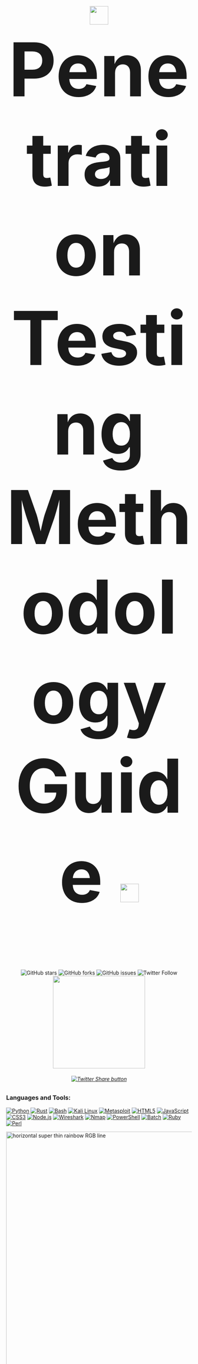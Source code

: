 <h1 align="center" style="font-size: 200px;">
  <img src="https://i.imgur.com/QLIhxDR.png" width="50">
  Penetration Testing Methodology Guide
  <img src="https://i.imgur.com/QLIhxDR.png" width="50">
</h1>


<div align="center">
  <img src="https://img.shields.io/github/stars/pentestfunctions/Hacking-For-Beginners?style=social" alt="GitHub stars">
  <img src="https://img.shields.io/github/forks/pentestfunctions/Hacking-For-Beginners?style=social" alt="GitHub forks">
  <img src="https://img.shields.io/github/issues/pentestfunctions/Hacking-For-Beginners" alt="GitHub issues">
  <img src="https://img.shields.io/twitter/follow/pentestfunctions?style=social" alt="Twitter Follow">
</div>

<div align="center">
<img src="https://i.imgur.com/gt1vWeQ.png" height="250">
</div>
<h6 align="center">
<a href="https://twitter.com/intent/tweet?text=Check out the Hacking-For-Beginners repository for pentesting resources and cheatsheets: https://github.com/pentestfunctions/Hacking-For-Beginners" target="_blank">
  <img src="https://github.com/HotCakeX/Harden-Windows-Security/raw/main/images/SVGs/Twitter with URL.svg" alt="Twitter Share button">
</a>
<h6>

### Languages and Tools:

[![Python][python-shield]][python-url]
[![Rust][rust-shield]][rust-url]
[![Bash][bash-shield]][bash-url]
[![Kali Linux][kali-linux-shield]][kali-linux-url]
[![Metasploit][metasploit-shield]][metasploit-url]
[![HTML5][html5-shield]][html5-url]
[![JavaScript][javascript-shield]][javascript-url]
[![CSS3][css3-shield]][css3-url]
[![Node.js][nodejs-shield]][nodejs-url]
[![Wireshark][wireshark-shield]][wireshark-url]
[![Nmap][nmap-shield]][nmap-url]
[![PowerShell][powershell-shield]][powershell-url]
[![Batch][batch-shield]][batch-url]
[![Ruby][ruby-shield]][ruby-url]
[![Perl][perl-shield]][perl-url]

<img src="https://i.imgur.com/6tu60vO.gif" width= "300000" alt="horizontal super thin rainbow RGB line">

<details>
  <summary>Penetration Testing Tools</summary>

  | Tool        | Description                                                      | Official Website                                      |
  |:------------|:-----------------------------------------------------------------|:------------------------------------------------------|
  | Metasploit  | Penetration testing and exploitation framework                    | [Metasploit Official Website](https://www.metasploit.com/) |
  | Wireshark   | Network protocol analyzer and packet capture tool                | [Wireshark Official Website](https://www.wireshark.org/) |
  | Nmap        | Network discovery and security auditing tool                     | [Nmap Official Website](https://nmap.org/)           |
  | Burp Suite  | Web vulnerability scanner and proxy tool                         | [Burp Suite Official Website](https://portswigger.net/burp) |
  | OWASP Zap   | Open-source web application security scanner                     | [OWASP Zap Official Website](https://www.zaproxy.org/) |
  | Snort       | Network intrusion detection and prevention system                | [Snort Official Website](https://www.snort.org/)     |
  | GPG         | GNU Privacy Guard for encryption and digital signatures          | [GPG Official Website](https://gnupg.org/)           |
  | Nessus      | Comprehensive vulnerability scanning program                     | [Nessus Official Website](https://www.tenable.com/products/nessus) |
  | Aircrack-ng | Suite for assessing WiFi network security                        | [Aircrack-ng Official Website](https://www.aircrack-ng.org/) |
  | John the Ripper | Password cracking tool                                        | [John the Ripper Official Website](https://www.openwall.com/john/) |
  | Hydra       | Fast network logon cracker                                       | [Hydra GitHub Repository](https://github.com/vanhauser-thc/thc-hydra) |

</details>

<details>
  <summary>Security-Focused Distributions</summary>

  | Distribution | Description                                                      | Official Website                                      |
  |:-------------|:-----------------------------------------------------------------|:------------------------------------------------------|
  | Tails        | Live operating system for privacy and anonymity                  | [Tails Official Website](https://tails.boum.org/)     |
  | Kali Linux   | Penetration testing and ethical hacking Linux distribution       | [Kali Linux Official Website](https://www.kali.org/)  |
  | Parrot OS    | Security, development, and privacy-focused operating system      | [Parrot OS Official Website](https://www.parrotsec.org/) |
  | BlackArch    | Arch Linux-based distribution for penetration testers and security researchers | [BlackArch Official Website](https://blackarch.org/) |
  | BackBox      | Ubuntu-based distribution for security assessment and penetration testing | [BackBox Official Website](https://www.backbox.org/) |

</details>

<details>
  <summary>Ruby Packages for Penetration Testing</summary>

  | Package  | Description                                                      | Official Website                                      |
  |:---------|:-----------------------------------------------------------------|:------------------------------------------------------|
  | WPScan   | WordPress security scanner                                        | [WPScan Official Website](https://wpscan.com/)        |
  | Metasploit | Extensive penetration testing framework developed in Ruby        | [Metasploit Official Website](https://www.metasploit.com/) |
  | Ronin    | Ruby platform for vulnerability research and exploit development | [Ronin Official Website](http://ronin-ruby.github.io/) |
  | Snorby   | Web-based network security monitoring tool                       | [Snorby Official Website](https://snorby.org/)        |
  | BetterCap | Network attack and monitoring tool                              | [BetterCap Official Website](https://www.bettercap.org/) |
  | Arachni  | Web Application Security Scanner Framework                       | [Arachni Official Website](https://www.arachni-scanner.com/) |

</details>

<details>
  <summary>Python Packages for Penetration Testing</summary>

  | Package    | Description                                                      | Official Website                                         |
  |:-----------|:-----------------------------------------------------------------|:---------------------------------------------------------|
  | Scapy      | Powerful interactive packet manipulation program                | [Scapy Official Website](https://scapy.net/)             |
  | SQLMap     | Automatic SQL injection and database takeover tool              | [SQLMap Official Website](http://sqlmap.org/)            |
  | Pyrit      | Allows to create massive databases to pre-compute WPA/WPA2 passphrases | [Pyrit GitHub Repository](https://github.com/JPaulMora/Pyrit) |
  | TheHarvester | Gather emails, subdomains, hosts, employee names, open ports and banners from different public sources | [TheHarvester GitHub Repository](https://github.com/laramies/theHarvester) |
  | Impacket   | Collection of Python classes for working with network protocols | [Impacket GitHub Repository](https://github.com/SecureAuthCorp/impacket) |
  | Volatility | Advanced memory forensics framework                             | [Volatility Official Website](https://www.volatilityfoundation.org/) |
  | ExploitDB  | Repository for exploits and software vulnerability references   | [ExploitDB Official Website](https://www.exploit-db.com/) |

</details>

<img src="https://i.imgur.com/6tu60vO.gif" width= "300000" alt="horizontal super thin rainbow RGB line">

### 📚 Essential Resources for Penetration Testers

- **Cheat Sheets:** [Pentest Book by Six2dez](https://pentestbook.six2dez.com/)
- **OSINT Tools:** [OSINT Framework](https://osintframework.com/)
- **Hacking Techniques:** [HackTricks](https://book.hacktricks.xyz/)

<img src="https://i.imgur.com/6tu60vO.gif" width= "300000" alt="horizontal super thin rainbow RGB line">

## <img src="https://i.imgur.com/3w50V7U.png" width="50">[**Identifying Subdomains** - Techniques and Tools](Identifying-Subdomains-Guide)<img src="https://i.imgur.com/3w50V7U.png" width="50">
   - Techniques: DNS enumeration, Search engine discovery, Certificate transparency logs.
   - Tools: Sublist3r, Amass, Google Dorks, crt.sh.

<img src="https://i.imgur.com/6tu60vO.gif" width= "300000" alt="horizontal super thin rainbow RGB line">

## <img src="https://i.imgur.com/UOAurjD.png" width="50">[**Identifying Virtual Hosts**](Identifying-Virtual-Hosts)<img src="https://i.imgur.com/UOAurjD.png" width="50"> 
   - Methods: Reverse IP lookup, Server banner grabbing.
   - Tools: Nmap with virtual host scanning scripts, Netcraft.

<img src="https://i.imgur.com/6tu60vO.gif" width= "300000" alt="horizontal super thin rainbow RGB line">

## <img src="https://i.imgur.com/409yiVH.png" width="50">[**Identifying Alternative Websites on Ports**](Identifying-Alternative-Websites-on-Ports)<img src="https://i.imgur.com/409yiVH.png" width="50">
   - Scanning: Enumerate services and open ports using tools like Nmap.
   - Identification: Banner grabbing, Service fingerprinting for web services on unconventional ports.

<img src="https://i.imgur.com/6tu60vO.gif" width= "300000" alt="horizontal super thin rainbow RGB line">

## <img src="https://i.imgur.com/Z5zZ0UE.png" width="50">[**Source Code Reconnaissance**](Source-Code-Reconnaissance)<img src="https://i.imgur.com/Z5zZ0UE.png" width="50">
   - Utilizing Code Search Tools: Grep.app, GitHub, GitLab.
   - Techniques: Pattern search for sensitive data, Endpoint discovery, Dependency checking.

<img src="https://i.imgur.com/6tu60vO.gif" width= "300000" alt="horizontal super thin rainbow RGB line">

## <img src="https://i.imgur.com/VxccxpJ.png" width="50">[**Website OSINT (Open Source Intelligence)**](Website-OSINT)<img src="https://i.imgur.com/VxccxpJ.png" width="50"> 
   - Techniques: Domain registration data, Archived web pages, Related domains/IPs.
   - Tools: WHOIS lookup, Wayback Machine, Shodan, Spyse.

<img src="https://i.imgur.com/6tu60vO.gif" width= "300000" alt="horizontal super thin rainbow RGB line">

## <img src="https://i.imgur.com/QfYgLKs.png" width="50">[**Identifying the Web Application Firewall (WAF)**](Identifying-the-Web-Application-Firewall)<img src="https://i.imgur.com/QfYgLKs.png" width="50"> 
   - Detection: HTTP response analysis, Error code analysis.
   - Evasion: IP rotation, Custom encryption of payloads, Using known bypass techniques.

<img src="https://i.imgur.com/6tu60vO.gif" width= "300000" alt="horizontal super thin rainbow RGB line">

## <img src="https://i.imgur.com/q5JWSAh.png" width="50">[**Identifying and Analyzing Content Management Systems (CMS)**](Identifying-and-Analyzing-Content-Management-Systems)<img src="https://i.imgur.com/q5JWSAh.png" width="50"> 
   - Detection: CMS fingerprinting tools like Wappalyzer, BuiltWith.
   - Exploitation: Searching for known vulnerabilities based on CMS version, Plugin/theme enumeration.

<img src="https://i.imgur.com/6tu60vO.gif" width= "300000" alt="horizontal super thin rainbow RGB line">

## <img src="https://i.imgur.com/2VEuxUJ.png" width="50">[**Employee OSINT**](Employee-OSINT)<img src="https://i.imgur.com/2VEuxUJ.png" width="50"> 
   - Gathering: LinkedIn, Company websites, Social media platforms.
   - Techniques: Identifying potential phishing targets, Gleaning organization structure.

<img src="https://i.imgur.com/6tu60vO.gif" width= "300000" alt="horizontal super thin rainbow RGB line">

## <img src="https://i.imgur.com/cs1o5ET.png" width="50">[**Credential Testing and Account Security**](Credential-Testing-and-Account-Security)<img src="https://i.imgur.com/cs1o5ET.png" width="50"> 
   - **Account Cracking and Weak Password Testing**
     - Tools: Hydra, John the Ripper, Hashcat.
     - Methodologies: Brute-force attacks, Dictionary attacks, Rainbow table attacks.
   - **OSINT on Employee Credentials**
     - Techniques: Searching data breaches for leaked credentials, Social engineering for password guessing.
   - **Password Policy Analysis**
     - Evaluating the target's password policies for weaknesses.
   - **Two-Factor Authentication (2FA) Bypass Techniques**
     - Exploring methods to bypass or exploit weak 2FA implementations.
   - **Account Takeover Techniques**
     - **Registration Process Abuse**: Testing for vulnerabilities in account creation, such as email verification bypass, user enumeration.
     - **Password Reset Flaws**: Exploring weaknesses in password reset processes like insecure token generation, token interception, logic flaws.
     - **Account Recovery Exploits**: Identifying and exploiting weaknesses in account recovery questions and secondary authentication methods.

<img src="https://i.imgur.com/6tu60vO.gif" width= "300000" alt="horizontal super thin rainbow RGB line">

## <img src="https://i.imgur.com/uQOcCYD.png" width="50">[**Directory Scanning and Exposure**](Directory-Scanning-and-Exposure)<img src="https://i.imgur.com/uQOcCYD.png" width="50"> 
   - Techniques: Brute force directory and file name guessing.
   - Tools: DirBuster, Dirsearch, GoBuster.

<img src="https://i.imgur.com/6tu60vO.gif" width= "300000" alt="horizontal super thin rainbow RGB line">

## <img src="https://i.imgur.com/1Dgi5QU.png" width="50">[**Parameter Testing and Vulnerability Scanning**](Parameter-Testing-and-Vulnerability-Scanning)<img src="https://i.imgur.com/1Dgi5QU.png" width="50"> 
   - Enumeration: Discovering parameters through browser developer tools, automated crawlers.
   - Testing:
      - **XSS Reflected**: Testing for unsanitized input reflected back in output.
      - **XSS Stored**: Identifying persistent XSS vulnerabilities in databases, message boards.
      - **XSS DOM-based**: Testing for vulnerabilities where the DOM is manipulated to execute JavaScript.
      - **Browser in Browser (BiB) Attacks**: Exploiting iframe vulnerabilities to mimic legitimate login prompts.
   - Exploitation: Crafting and deploying payloads, understanding context and encoding.

<img src="https://i.imgur.com/6tu60vO.gif" width= "300000" alt="horizontal super thin rainbow RGB line">

## <img src="https://i.imgur.com/QLIhxDR.png" width="50">[**Non-Parameter Exploit Testing**](Non-Parameter-Exploit-Testing)<img src="https://i.imgur.com/QLIhxDR.png" width="50"> 
   - **Social Engineering Techniques**:
      - Phishing, Pretexting, Baiting.
   - **Typo Squatting**.
   - **Other Exploits**:
      - Logic flaws, CSRF.
   - **Subdomain Takeover**: Techniques for identifying vulnerable subdomains.
   - **Clickjacking**: Testing for clickjacking vulnerabilities.
   - **SSRF (Server-Side Request Forgery)**: Identifying and exploiting SSRF vulnerabilities.
   - **XXE (XML External Entity) Injection**: Testing for XXE in applications processing XML.
   - **Deserialization Flaws**: Exploiting unsafe deserialization.
   - **WebSockets Security Testing**: Assessing WebSockets security.
   - **CORS Misconfigurations**: Testing for CORS issues.
   - **IDOR (Insecure Direct Object References)**: Identifying and exploiting IDOR.
   - **Memory Corruption Exploits**: Exploiting memory corruption vulnerabilities.
   - **Container Security Assessment**: Testing in Docker, Kubernetes.
   - **Cloud Storage Security**: Testing AWS S3, Azure Blob Storage security.
   - **Frontend Framework Vulnerabilities**: Security in Angular, React.
   - **Mobile App Integration**: Testing web-mobile interaction vulnerabilities.
   - **Web Application Protocol Testing**: Testing MQTT, CoAP in IoT.
   - **Blockchain Integration**: Security in blockchain-integrated applications.
   - **Machine Learning Model Exploitation**: Testing ML model vulnerabilities.
   - **Side-Channel Attacks**: Identifying timing attacks, other side-channel vulnerabilities.
   - **Security Headers Analysis**: Testing for HTTP security headers.

<img src="https://i.imgur.com/6tu60vO.gif" width= "300000" alt="horizontal super thin rainbow RGB line">

## <img src="https://i.imgur.com/YXriqyt.png" width="50">[**Static Code Analysis**](Static-Code-Analysis)<img src="https://i.imgur.com/YXriqyt.png" width="50"> 
   - Tools: Semgrep, SonarQube, Fortify.
   - Methodologies: Regular code reviews, CI/CD integration for continuous analysis.

<img src="https://i.imgur.com/6tu60vO.gif" width= "300000" alt="horizontal super thin rainbow RGB line">

## <img src="https://i.imgur.com/fuGAT8Q.png" width="50">[**Advanced Exploitation Techniques**](Advanced-Exploitation-Techniques)<img src="https://i.imgur.com/fuGAT8Q.png" width="50"> 
   - **Business Logic Errors**: Identifying and exploiting flaws in application processes.
   - **API Security**: Testing for insecure endpoints, improper authentication.
   - **OAuth Flaws**: Exploiting misconfigurations in OAuth implementations.
   - **Server-Side Template Injection**: Identifying and exploiting template injection flaws.

<img src="https://i.imgur.com/6tu60vO.gif" width= "300000" alt="horizontal super thin rainbow RGB line">

## <img src="https://i.imgur.com/3XDgLGu.png" width="50">[**Post-Exploitation Tactics**](Post-Exploitation-Tactics)<img src="https://i.imgur.com/3XDgLGu.png" width="50"> 
   - **Data Exfiltration**: Techniques for extracting data stealthily.
   - **Maintaining Access**: Methods for creating backdoors, persistence.
   - **Privilege Escalation**: Escalating access to higher privileges within the application.

<img src="https://i.imgur.com/6tu60vO.gif" width= "300000" alt="horizontal super thin rainbow RGB line">

## <img src="https://i.imgur.com/gyXFRmq.png" width="50">[**Reporting and Documentation**](Reporting-and-Documentation)<img src="https://i.imgur.com/gyXFRmq.png" width="50"> 
   - **Effective Reporting**: Clear, actionable findings.
   - **Remediation Recommendations**: Practical, prioritized security improvements.

<img src="https://i.imgur.com/6tu60vO.gif" width= "300000" alt="horizontal super thin rainbow RGB line">



<!-- Shields Links -->
[python-shield]: https://img.shields.io/badge/Python-3776AB?style=for-the-badge&logo=python&logoColor=white
[python-url]: https://python.org
[rust-shield]: https://img.shields.io/badge/Rust-000000?style=for-the-badge&logo=rust&logoColor=white
[rust-url]: https://www.rust-lang.org/
[bash-shield]: https://img.shields.io/badge/Bash-4EAA25?style=for-the-badge&logo=gnu-bash&logoColor=white
[bash-url]: https://www.gnu.org/software/bash/
[kali-linux-shield]: https://img.shields.io/badge/Kali_Linux-557C94?style=for-the-badge&logo=kali-linux&logoColor=white
[kali-linux-url]: https://www.kali.org/
[metasploit-shield]: https://img.shields.io/badge/Metasploit-FF1111?style=for-the-badge&logo=metasploit&logoColor=white
[metasploit-url]: https://www.metasploit.com/
[c-shield]: https://img.shields.io/badge/C-A8B9CC?style=for-the-badge&logo=c&logoColor=white
[c-url]: https://en.wikipedia.org/wiki/C_(programming_language)
[cpp-shield]: https://img.shields.io/badge/C++-00599C?style=for-the-badge&logo=cplusplus&logoColor=white
[cpp-url]: https://isocpp.org/
[html5-shield]: https://img.shields.io/badge/HTML5-E34F26?style=for-the-badge&logo=html5&logoColor=white
[html5-url]: https://html.spec.whatwg.org/
[javascript-shield]: https://img.shields.io/badge/JavaScript-F7DF1E?style=for-the-badge&logo=javascript&logoColor=black
[javascript-url]: https://developer.mozilla.org/en-US/docs/Web/JavaScript
[css3-shield]: https://img.shields.io/badge/CSS3-1572B6?style=for-the-badge&logo=css3&logoColor=white
[css3-url]: https://www.w3.org/Style/CSS/Overview.en.html
[nodejs-shield]: https://img.shields.io/badge/Node.js-339933?style=for-the-badge&logo=nodedotjs&logoColor=white
[nodejs-url]: https://nodejs.org/
[wireshark-shield]: https://img.shields.io/badge/Wireshark-1679A7?style=for-the-badge&logo=wireshark&logoColor=white
[wireshark-url]: https://www.wireshark.org/
[nmap-shield]: https://img.shields.io/badge/Nmap-0E83CD?style=for-the-badge&logo=nmap&logoColor=white
[nmap-url]: https://nmap.org/
[powershell-shield]: https://img.shields.io/badge/PowerShell-5391FE?style=for-the-badge&logo=powershell&logoColor=white
[powershell-url]: https://docs.microsoft.com/en-us/powershell/
[batch-shield]: https://img.shields.io/badge/Batch-4D4D4D?style=for-the-badge&logo=windows&logoColor=white
[batch-url]: https://en.wikipedia.org/wiki/Batch_file
[ruby-shield]: https://img.shields.io/badge/Ruby-CC342D?style=for-the-badge&logo=ruby&logoColor=white
[ruby-url]: https://www.ruby-lang.org/en/
[perl-shield]: https://img.shields.io/badge/Perl-39457E?style=for-the-badge&logo=perl&logoColor=white
[perl-url]: https://www.perl.org/

